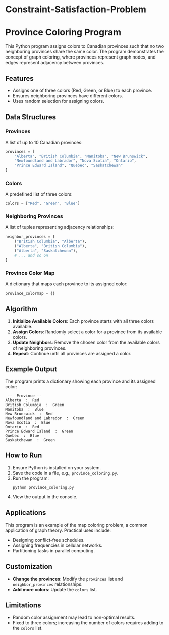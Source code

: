 # Constraint-Satisfaction-Problem 
# Province Coloring Program

This Python program assigns colors to Canadian provinces such that no two neighboring provinces share the same color. The program demonstrates the concept of graph coloring, where provinces represent graph nodes, and edges represent adjacency between provinces.

## Features
- Assigns one of three colors (Red, Green, or Blue) to each province.
- Ensures neighboring provinces have different colors.
- Uses random selection for assigning colors.

## Data Structures

### Provinces
A list of up to 10 Canadian provinces:
```python
provinces = [
    "Alberta", "British Columbia", "Manitoba", "New Brunswick",
    "Newfoundland and Labrador", "Nova Scotia", "Ontario",
    "Prince Edward Island", "Quebec", "Saskatchewan"
]
```

### Colors
A predefined list of three colors:
```python
colors = ["Red", "Green", "Blue"]
```

### Neighboring Provinces
A list of tuples representing adjacency relationships:
```python
neighbor_provinces = [
    ("British Columbia", "Alberta"),
    ("Alberta", "British Columbia"),
    ("Alberta", "Saskatchewan"),
    # ... and so on
]
```

### Province Color Map
A dictionary that maps each province to its assigned color:
```python
province_colormap = {}
```

## Algorithm
1. **Initialize Available Colors**: Each province starts with all three colors available.
2. **Assign Colors**: Randomly select a color for a province from its available colors.
3. **Update Neighbors**: Remove the chosen color from the available colors of neighboring provinces.
4. **Repeat**: Continue until all provinces are assigned a color.

## Example Output
The program prints a dictionary showing each province and its assigned color:
```
 --  Province -- 
Alberta  :  Red
British Columbia  :  Green
Manitoba  :  Blue
New Brunswick  :  Red
Newfoundland and Labrador  :  Green
Nova Scotia  :  Blue
Ontario  :  Red
Prince Edward Island  :  Green
Quebec  :  Blue
Saskatchewan  :  Green
```

## How to Run
1. Ensure Python is installed on your system.
2. Save the code in a file, e.g., `province_coloring.py`.
3. Run the program:
   ```
   python province_coloring.py
   ```
4. View the output in the console.

## Applications
This program is an example of the map coloring problem, a common application of graph theory. Practical uses include:
- Designing conflict-free schedules.
- Assigning frequencies in cellular networks.
- Partitioning tasks in parallel computing.

## Customization
- **Change the provinces**: Modify the `provinces` list and `neighbor_provinces` relationships.
- **Add more colors**: Update the `colors` list.

## Limitations
- Random color assignment may lead to non-optimal results.
- Fixed to three colors; increasing the number of colors requires adding to the `colors` list.


